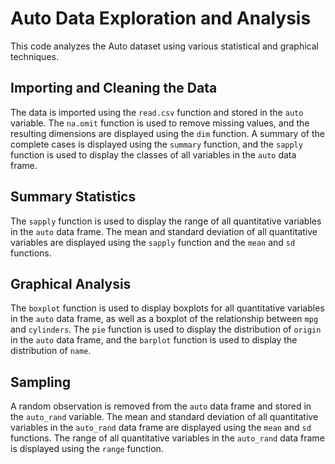 # Auto Data Exploration and Analysis
This code analyzes the Auto dataset using various statistical and graphical techniques.

## Importing and Cleaning the Data
The data is imported using the `read.csv` function and stored in the `auto` variable. The `na.omit` function is used to remove missing values, and the resulting dimensions are displayed using the `dim` function. A summary of the complete cases is displayed using the `summary` function, and the `sapply` function is used to display the classes of all variables in the `auto` data frame.

## Summary Statistics
The `sapply` function is used to display the range of all quantitative variables in the `auto` data frame. The mean and standard deviation of all quantitative variables are displayed using the `sapply` function and the `mean` and `sd` functions.

## Graphical Analysis
The `boxplot` function is used to display boxplots for all quantitative variables in the `auto` data frame, as well as a boxplot of the relationship between `mpg` and `cylinders`. The `pie` function is used to display the distribution of `origin` in the `auto` data frame, and the `barplot` function is used to display the distribution of `name`.

## Sampling
A random observation is removed from the `auto` data frame and stored in the `auto_rand` variable. The mean and standard deviation of all quantitative variables in the `auto_rand` data frame are displayed using the `mean` and `sd` functions. The range of all quantitative variables in the `auto_rand` data frame is displayed using the `range` function.

